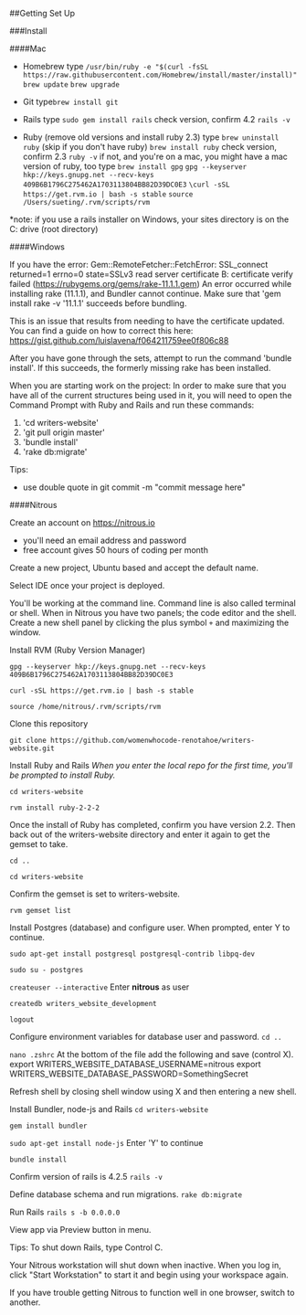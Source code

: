 ##Getting Set Up

###Install

####Mac
- Homebrew
type 
`/usr/bin/ruby -e "$(curl -fsSL https://raw.githubusercontent.com/Homebrew/install/master/install)"`
`brew update`
`brew upgrade`

- Git
type`brew install git`

- Rails
type `sudo gem install rails`
check version, confirm 4.2 `rails -v`

- Ruby (remove old versions and install ruby 2.3)
type 
`brew uninstall ruby` (skip if you don't have ruby)
`brew install ruby`
check version, confirm 2.3 `ruby -v`
if not, and you're on a mac, you might have a mac version of ruby, too
type 
`brew install gpg`
`gpg --keyserver hkp://keys.gnupg.net --recv-keys 409B6B1796C275462A1703113804BB82D39DC0E3`
`\curl -sSL https://get.rvm.io | bash -s stable`
`source /Users/sueting/.rvm/scripts/rvm`

*note: if you use a rails installer on Windows, your sites directory is on the C: drive (root directory)

####Windows
 
If you have the error:
Gem::RemoteFetcher::FetchError: SSL_connect returned=1 errno=0 state=SSLv3 read server certificate B: certificate verify failed (https://rubygems.org/gems/rake-11.1.1.gem)
An error occurred while installing rake (11.1.1), and Bundler cannot continue.  Make sure that 'gem install rake -v '11.1.1' succeeds before bundling.

This is an issue that results from needing to have the certificate updated.  You can find a guide on how to correct this here:
https://gist.github.com/luislavena/f064211759ee0f806c88

After you have gone through the sets, attempt to run the command 'bundle install'.  If this succeeds, the formerly missing rake has been installed.

When you are starting work on the project:
In order to make sure that you have all of the current structures being used in it, you will need to open the Command Prompt with Ruby and Rails and run these commands:
1.  'cd writers-website'
2.  'git pull origin master'
3.  'bundle install'
4.  'rake db:migrate'

Tips:
* use double quote in git commit -m "commit message here"

####Nitrous 

Create an account on https://nitrous.io
- you'll need an email address and password
- free account gives 50 hours of coding per month

Create a new project, Ubuntu based and accept the default name.  

Select IDE once your project is deployed.

You'll be working at the command line.  Command line is also called terminal or shell.  When in Nitrous you have two panels; the code editor and the shell.  Create a new shell panel by clicking the plus symbol `+` and maximizing the window.

Install RVM (Ruby Version Manager)

`gpg --keyserver hkp://keys.gnupg.net --recv-keys 409B6B1796C275462A1703113804BB82D39DC0E3`

`curl -sSL https://get.rvm.io | bash -s stable`

`source /home/nitrous/.rvm/scripts/rvm`

Clone this repository

`git clone https://github.com/womenwhocode-renotahoe/writers-website.git`

Install Ruby and Rails
_When you enter the local repo for the first time, you'll be prompted to install Ruby._

`cd writers-website`

`rvm install ruby-2-2-2`

Once the install of Ruby has completed, confirm you have version 2.2.  Then back out of the writers-website directory and enter it again to get the gemset to take.

`cd ..`

`cd writers-website`

Confirm the gemset is set to writers-website.

`rvm gemset list`

Install Postgres (database) and configure user.  When prompted, enter Y to continue.

`sudo apt-get install postgresql postgresql-contrib libpq-dev`

`sudo su - postgres`

`createuser --interactive`
Enter **nitrous** as user

`createdb writers_website_development`

`logout`

Configure environment variables for database user and password.
`cd ..`

`nano .zshrc`
At the bottom of the file add the following and save (control X).
export WRITERS_WEBSITE_DATABASE_USERNAME=nitrous
export WRITERS_WEBSITE_DATABASE_PASSWORD=SomethingSecret

Refresh shell by closing shell window using X and then entering a new shell.  

Install Bundler, node-js and Rails
`cd writers-website`

`gem install bundler`

`sudo apt-get install node-js`
Enter 'Y' to continue

`bundle install`

Confirm version of rails is 4.2.5
`rails -v`

Define database schema and run migrations.
`rake db:migrate`

Run Rails
`rails s -b 0.0.0.0`

View app via Preview button in menu.

Tips:
To shut down Rails, type Control C.

Your Nitrous workstation will shut down when inactive.  When you log in, click "Start Workstation" to start it and begin using your workspace again.

If you have trouble getting Nitrous to function well in one browser, switch to another.

